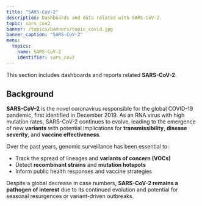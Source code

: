 ```yaml
---
title: "SARS-CoV-2"
description: Dashboards and data related with SARS-CoV-2.
topic: sars_cov2
banner: /topics/banners/topic_covid.jpg
banner_caption: "SARS-CoV-2"
menu:
  topics:
    name: SARS-CoV-2
    identifier: sars_cov2
---
```


This section includes dashboards and reports related **SARS-CoV-2**.

## Background

**SARS-CoV-2** is the novel coronavirus responsible for the global COVID-19 pandemic, first identified in December 2019. As an RNA virus with high mutation rates, SARS-CoV-2 continues to evolve, leading to the emergence of new **variants** with potential implications for **transmissibility**, **disease severity**, and **vaccine effectiveness**.

Over the past years, genomic surveillance has been essential to:

- Track the spread of lineages and **variants of concern (VOCs)**
- Detect **recombinant strains** and **mutation hotspots**
- Inform public health responses and vaccine strategies

Despite a global decrease in case numbers, **SARS-CoV-2 remains a pathogen of interest** due to its continued evolution and potential for seasonal resurgences or variant-driven outbreaks.
